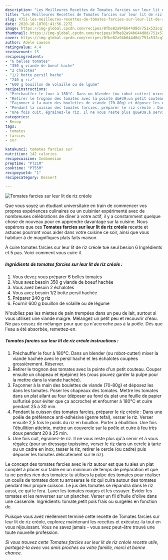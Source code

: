 ```yaml
---
description: "Les Meilleures Recettes de Tomates farcies sur leur lit de riz créole"
title: "Les Meilleures Recettes de Tomates farcies sur leur lit de riz créole"
slug: 4751-les-meilleures-recettes-de-tomates-farcies-sur-leur-lit-de-riz-creole
date: 2020-10-18T01:41:56.227Z
image: https://img-global.cpcdn.com/recipes/0fbe82a94b644d8d/751x532cq70/tomates-farcies-sur-leur-lit-de-riz-creole-photo-principale-de-la-recette.jpg
thumbnail: https://img-global.cpcdn.com/recipes/0fbe82a94b644d8d/751x532cq70/tomates-farcies-sur-leur-lit-de-riz-creole-photo-principale-de-la-recette.jpg
cover: https://img-global.cpcdn.com/recipes/0fbe82a94b644d8d/751x532cq70/tomates-farcies-sur-leur-lit-de-riz-creole-photo-principale-de-la-recette.jpg
author: Adele Lawson
ratingvalue: 4.4
reviewcount: 15
recipeingredient:
- "6 belles tomates"
- "350 g viande de boeuf hache"
- "2 chalotes"
- "1/2 botte persil hache"
- "240 g riz"
- "600 g bouillon de volaille ou de lgume"
recipeinstructions:
- "Préchauffer le four à 180°C. Dans un blender (ou robot-cutter) mixer la viande hachée avec le persil haché et les échalotes coupées grossièrement. Réserver."
- "Retirer le trognon des tomates avec la pointe d&#39;un petit couteau. Couper ensuite un chapeau et épépinez les (vous pouvez garder la pulpe pour la mettre dans la viande hachée)."
- "Façonner à la main des boulettes de viande (70-80g) et déposez les dans les tomates. Poser les chapeaux des tomates. Mettre les tomates dans un plat allant au four (déposer au fond du plat une feuille de papier sulfurisé pour éviter que ça accroche) et enfourner à 180°C et cuire pendant 25 à 30 min."
- "Pendant la cuisson des tomates farcies, préparer le riz créole : Dans une poêle de préférence anti-adhésive (genre tefal), verser le riz. Verser ensuite 2,5 fois le poids du riz en bouillon. Porter à ébullition. Une fois l&#39;ébullition atteinte, mettre un couvercle sur la poêle et cuire à feu très doux pendant 20 à 25 min."
- "Une fois cuit, égrainez-le riz. Il ne vous reste plus qu&#39;à servir et à vous régalez (pour un dressage topissime, verser le riz dans un cercle à tarte ou un cadre en inox, tasser le riz, retirer le cercle (ou cadre) puis déposer les tomates délicatement sur le riz)."
categories:
- Resep
tags:
- tomates
- farcies
- sur

katakunci: tomates farcies sur 
nutrition: 142 calories
recipecuisine: Indonesian
preptime: "PT21M"
cooktime: "PT55M"
recipeyield: "1"
recipecategory: Dessert

---
```



![Tomates farcies sur leur lit de riz créole](https://img-global.cpcdn.com/recipes/0fbe82a94b644d8d/751x532cq70/tomates-farcies-sur-leur-lit-de-riz-creole-photo-principale-de-la-recette.jpg)

Que vous soyez un étudiant universitaire en train de commencer vos propres expériences culinaires ou un cuisinier expérimenté avec de nombreuses célébrations de dîner à votre actif, il y a constamment quelque chose de nouveau pour en apprendre davantage sur la cuisine. Nous espérons que ces <strong> Tomates farcies sur leur lit de riz créole </strong> recette et astuces pourront vous aider dans votre cuisine ce soir, ainsi que vous habituer à de magnifiques plats faits maison.

<!--inarticleads1-->

À cuire tomates farcies sur leur lit de riz créole tue seul besion 6 Ingrédients et 5 pas. Voici comment vous cuire il.

##### Ingrédients de tomates farcies sur leur lit de riz créole :

1. Vous devez vous préparer 6 belles tomates
1. Vous avez besoin 350 g viande de boeuf hachée
1. Vous avez besoin 2 échalotes
1. Vous avez besoin 1/2 botte persil hachée
1. Préparer 240 g riz
1. Fournir 600 g bouillon de volaille ou de légume


N&#39;oubliez pas les miettes de pain trempées dans un peu de lait, surtout si vous utilisez une viande maigre. Mélangez un petit peu et recouvrir d&#39;eau. Ne pas cessez de mélanger pour que ça n&#39;accroche pas à la poêle. Dés que l&#39;eau a été absorbée, remettez-en. 

<!--inarticleads2-->

##### Tomates farcies sur leur lit de riz créole instructions :

1. Préchauffer le four à 180°C. Dans un blender (ou robot-cutter) mixer la viande hachée avec le persil haché et les échalotes coupées grossièrement. Réserver.
1. Retirer le trognon des tomates avec la pointe d&#39;un petit couteau. Couper ensuite un chapeau et épépinez les (vous pouvez garder la pulpe pour la mettre dans la viande hachée).
1. Façonner à la main des boulettes de viande (70-80g) et déposez les dans les tomates. Poser les chapeaux des tomates. Mettre les tomates dans un plat allant au four (déposer au fond du plat une feuille de papier sulfurisé pour éviter que ça accroche) et enfourner à 180°C et cuire pendant 25 à 30 min.
1. Pendant la cuisson des tomates farcies, préparer le riz créole : Dans une poêle de préférence anti-adhésive (genre tefal), verser le riz. Verser ensuite 2,5 fois le poids du riz en bouillon. Porter à ébullition. Une fois l&#39;ébullition atteinte, mettre un couvercle sur la poêle et cuire à feu très doux pendant 20 à 25 min.
1. Une fois cuit, égrainez-le riz. Il ne vous reste plus qu&#39;à servir et à vous régalez (pour un dressage topissime, verser le riz dans un cercle à tarte ou un cadre en inox, tasser le riz, retirer le cercle (ou cadre) puis déposer les tomates délicatement sur le riz).


Le concept des tomates farcies avec le riz autour est que tu aies un plat complet à placer sur table en un minimum de temps de préparation et que tu ne perdes rien des tomates: tu utilises la pulpe des tomates pour réaliser un coulis de tomates dont tu arroseras le riz qui cuira autour des tomates pendant leur propre cuisson. Le jus des tomates se répandra dans le riz aussi, ce qui le fera. Laver les tomates rouges et les essuyer. Évider les tomates et les renverser sur un plancher. Verser un fil d&#39;huile d&#39;olive dans une casserole. Ingrédients: tomate,petit pois frais ou surgelés en fonction de. 

<!--inarticleads1-->

<p>
Puisque vous avez réellement terminé cette recette de Tomates farcies sur leur lit de riz créole, explorez maintenant les recettes et exécutez-la tout en vous réjouissant. Vous ne savez jamais - vous avez peut-être trouvé une toute nouvelle profession.
</p>

<p>
<i>Si vous trouvez cette Tomates farcies sur leur lit de riz créole recette utile, partagez-la avec vos amis proches ou votre famille, merci et bonne chance.</i>
</p>
